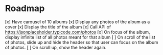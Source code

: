 # Roadmap

[x] Have carousel of 10 albums
[x] Display any photos of the album as a cover
[x] Display the title of the album
[x] Call API of https://jsonplaceholder.typicode.com/photos
[x] On focus of the album, display infinite list of all photos meant for that album
[ ] On scroll of the list of photos, slide up and hide the header so that user can focus on the album of photos.
[ ] On scroll up, show the header again.

